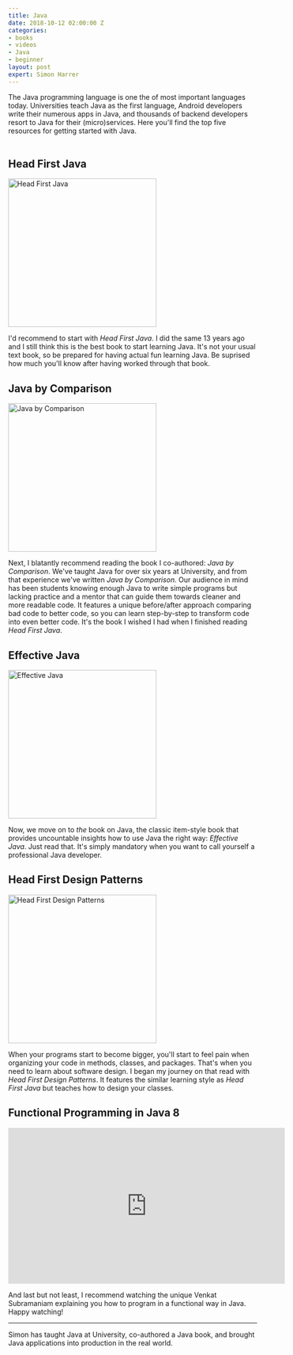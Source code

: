 ```yaml
---
title: Java
date: 2018-10-12 02:00:00 Z
categories:
- books
- videos
- Java
- beginner
layout: post
expert: Simon Harrer
---
```


The Java programming language is one the of most important languages today. Universities teach Java as the first language, Android developers write their numerous apps in Java, and thousands of backend developers resort to Java for their (micro)services. Here you'll find the top five resources for getting started with Java.
<br><br>

## Head First Java

<a href="https://www.amazon.de/dp/14352917594">
<img src="https://images-na.ssl-images-amazon.com/images/I/51JDrqnm3uL._SX423_BO1,204,203,200_.jpg" alt="Head First Java" width="300"/>
</a>

I'd recommend to start with *Head First Java*. I did the same 13 years ago and I still think this is the best book to start learning Java. It's not your usual text book, so be prepared for having actual fun learning Java. Be suprised how much you'll know after having worked through that book.

## Java by Comparison

<a href="https://www.amazon.de/dp/1680502875/">
<img src="https://images-na.ssl-images-amazon.com/images/I/51S5B6xy2TL._SX402_BO1,204,203,200_.jpg" alt="Java by Comparison" width="300"/>
</a>

Next, I blatantly recommend reading the book I co-authored: *Java by Comparison*. We've taught Java for over six years at University, and from that experience we've written *Java by Comparison*. Our audience in mind has been students knowing enough Java to write simple programs but lacking practice and a mentor that can guide them towards cleaner and more readable code. It features a unique before/after approach comparing bad code to better code, so you can learn step-by-step to transform code into even better code. It's the book I wished I had when I finished reading *Head First Java*.

## Effective Java

<a href="https://www.amazon.de/dp/0134685997/">
<img src="https://images-na.ssl-images-amazon.com/images/I/51IcaSKfPAL._SX402_BO1,204,203,200_.jpg" alt="Effective Java" width="300"/>
</a>

Now, we move on to *the* book on Java, the classic item-style book that provides uncountable insights how to use Java the right way: *Effective Java*. Just read that. It's simply mandatory when you want to call yourself a professional Java developer.

## Head First Design Patterns

<a href="https://www.amazon.de/dp/0596007124/">
<img src="https://images-na.ssl-images-amazon.com/images/I/61ZG-hATOeL._SX430_BO1,204,203,200_.jpg" alt="Head First Design Patterns" width="300"/>
</a>

When your programs start to become bigger, you'll start to feel pain when organizing your code in methods, classes, and packages. That's when you need to learn about software design. I began my journey on that read with *Head First Design Patterns*. It features the similar learning style as *Head First Java* but teaches how to design your classes.

## Functional Programming in Java 8

<iframe width="560" height="315" src="https://www.youtube.com/embed/15X0qFtBqiQ" frameborder="0" allow="autoplay; encrypted-media" allowfullscreen></iframe>

And last but not least, I recommend watching the unique Venkat Subramaniam explaining you how to program in a functional way in Java. Happy watching!

---

Simon has taught Java at University, co-authored a Java book, and brought Java applications into production in the real world.
